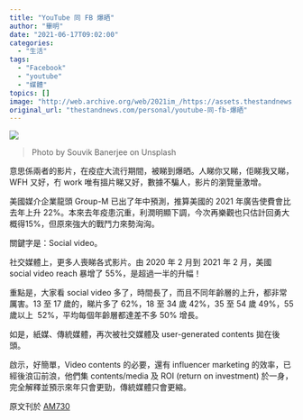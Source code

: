 ```yaml
---
title: "YouTube 同 FB 爆晒"
author: "畢明"
date: "2021-06-17T09:02:00"
categories:
  - "生活"
tags:
  - "Facebook"
  - "youtube"
  - "媒體"
topics: []
image: "http://web.archive.org/web/2021im_/https://assets.thestandnews.com/media/photos/souvik-banerjee-8dOk8JVESxY-unsplash_Q1Jdh.jpg"
original_url: "thestandnews.com/personal/youtube-同-fb-爆晒"
---
```

![](http://web.archive.org/web/2021im_/https://assets.thestandnews.com/media/photos/souvik-banerjee-8dOk8JVESxY-unsplash_Q1Jdh.jpg)
> Photo by Souvik Banerjee on Unsplash

意思係兩者的影片，在疫症大流行期間，被睇到爆晒。人睇你又睇，佢睇我又睇，WFH 又好，冇 work 唯有搵片睇又好，數據不騙人，影片的瀏覽量激增。

美國媒介企業龍頭 Group-M 已出了年中預測，推算美國的 2021 年廣告使費會比去年上升 22%。本來去年疫患沉重，利潤明顯下調，今次再樂觀也只估計回勇大概得15%，但原來強大的戰鬥力來勢洶洶。

關鍵字是：Social video。

社交媒體上，更多人喪睇各式影片。由 2020 年 2 月到 2021 年 2 月，美國 social video reach 暴增了 55%，是超過一半的升幅！

重點是，大家看 social video 多了，時間長了，而且不同年齡層的上升，都非常厲害。13 至 17 歲的，睇片多了 62%，18 至 34 歲 42%，35 至 54 歲 49%，55 歲以上  52%，平均每個年齡層都達差不多 50% 增長。

如是，紙媒、傳統媒體，再次被社交媒體及 user-generated contents 拋在後頭。

啟示，好簡單，Video contents 的必要，還有 influencer marketing 的效率，已經後浪冚前浪，他們集 contents/media 及 ROI (return on investment) 於一身，完全解釋並預示來年只會更勁，傳統媒體只會更縮。

原文刊於 [AM730](http://web.archive.org/web/20211108161430/https://www.am730.com.hk/column/%E8%B2%A1%E7%B6%93/youtube%e5%90%8cfb%e7%88%86%e6%99%92-272011)